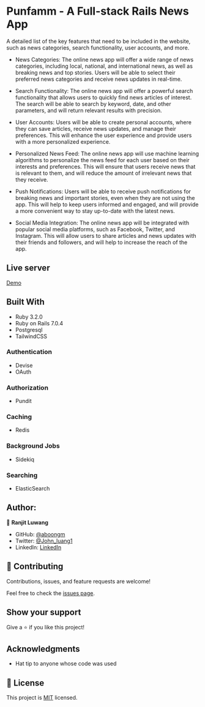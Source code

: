 # Punfamm - A Full-stack Rails News App

A detailed list of the key features that need to be included in the website, such as news categories, search functionality, user accounts, and more.

- News Categories: The online news app will offer a wide range of news categories, including local, national, and international news, as well as breaking news and top stories. Users will be able to select their preferred news categories and receive news updates in real-time.

- Search Functionality: The online news app will offer a powerful search functionality that allows users to quickly find news articles of interest. The search will be able to search by keyword, date, and other parameters, and will return relevant results with precision.

- User Accounts: Users will be able to create personal accounts, where they can save articles, receive news updates, and manage their preferences. This will enhance the user experience and provide users with a more personalized experience.

- Personalized News Feed: The online news app will use machine learning algorithms to personalize the news feed for each user based on their interests and preferences. This will ensure that users receive news that is relevant to them, and will reduce the amount of irrelevant news that they receive.

- Push Notifications: Users will be able to receive push notifications for breaking news and important stories, even when they are not using the app. This will help to keep users informed and engaged, and will provide a more convenient way to stay up-to-date with the latest news.

- Social Media Integration: The online news app will be integrated with popular social media platforms, such as Facebook, Twitter, and Instagram. This will allow users to share articles and news updates with their friends and followers, and will help to increase the reach of the app.


## Live server
[Demo](https://punfamm1.fly.dev/pages/world)


## Built With
- Ruby 3.2.0
- Ruby on Rails 7.0.4
- Postgresql
- TailwindCSS

### Authentication
- Devise
- OAuth

### Authorization
- Pundit

### Caching
- Redis

### Background Jobs
- Sidekiq

### Searching
- ElasticSearch



## Author:

👤 **Ranjit Luwang**
- GitHub: [@aboongm](https://github.com/aboongm)
- Twitter: [@John_luang1](https://twitter.com/John_luang1)
- LinkedIn: [LinkedIn](https://www.linkedin.com/in/aboongm)


## 🤝 Contributing

Contributions, issues, and feature requests are welcome!

Feel free to check the [issues page](https://github.com/OybekKayumov/news-app/issues).


## Show your support

Give a ⭐️ if you like this project!


## Acknowledgments

- Hat tip to anyone whose code was used

## 📝 License

This project is [MIT](./MIT.md) licensed.
